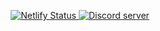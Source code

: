 <!--suppress HtmlDeprecatedAttribute -->
<div align="center">
  <p>
    <a href="https://app.netlify.com/sites/simple-secrets/deploys">
      <img src="https://api.netlify.com/api/v1/badges/04a476d1-fe83-426b-b0c1-78a0e1dd4003/deploy-status" alt="Netlify Status">
    </a>
    <a href="https://discord.gg/ADFYZtJ">
      <img src="https://img.shields.io/discord/219557939466338304?logo=discord&label=Discord%20chat" alt="Discord server">
    </a>
  </p>
</div>